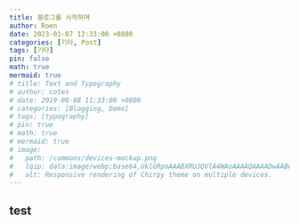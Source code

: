 ```yaml
---
title: 블로그를 시작하며
author: Roen
date: 2023-01-07 12:33:00 +0800
categories: [기타, Post]
tags: [기타]
pin: false
math: true
mermaid: true
# title: Text and Typography
# author: cotes
# date: 2019-08-08 11:33:00 +0800
# categories: [Blogging, Demo]
# tags: [typography]
# pin: true
# math: true
# mermaid: true
# image:
#   path: /commons/devices-mockup.png
#   lqip: data:image/webp;base64,UklGRpoAAABXRUJQVlA4WAoAAAAQAAAADwAABwAAQUxQSDIAAAARL0AmbZurmr57yyIiqE8oiG0bejIYEQTgqiDA9vqnsUSI6H+oAERp2HZ65qP/VIAWAFZQOCBCAAAA8AEAnQEqEAAIAAVAfCWkAALp8sF8rgRgAP7o9FDvMCkMde9PK7euH5M1m6VWoDXf2FkP3BqV0ZYbO6NA/VFIAAAA
#   alt: Responsive rendering of Chirpy theme on multiple devices.
---
```


## test
